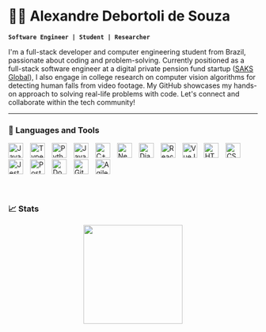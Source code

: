 # 🏄‍♂️ Alexandre Debortoli de Souza

**`Software Engineer | Student | Researcher`**

I'm a full-stack developer and computer engineering student from Brazil, passionate about coding and problem-solving. Currently positioned as a full-stack software engineer at a digital private pension fund startup ([SAKS Global](https://saks.global/en/)), I also engage in college research on computer vision algorithms for detecting human falls from video footage. My GitHub showcases my hands-on approach to solving real-life problems with code. Let's connect and collaborate within the tech community!

---

### 🧰 Languages and Tools

<div>
    <img alt="Javascript" width="30px" style="padding-right:10px;"  src="https://cdn.jsdelivr.net/gh/devicons/devicon/icons/javascript/javascript-plain.svg" />
    <img alt="Typescript" width="30px" style="padding-right:10px;"  src="https://cdn.jsdelivr.net/gh/devicons/devicon/icons/typescript/typescript-plain.svg" />
    <img alt="Python" width="30px" style="padding-right:10px;"  src="https://cdn.jsdelivr.net/gh/devicons/devicon/icons/python/python-plain.svg" />
    <img alt="Java" width="30px" style="padding-right:10px;" src="https://cdn.jsdelivr.net/gh/devicons/devicon/icons/java/java-original.svg" />
    <img alt="C++" width="30px" style="padding-right:10px;" src="https://cdn.jsdelivr.net/gh/devicons/devicon/icons/cplusplus/cplusplus-original.svg" />
    <img alt="NestJs" width="30px" style="padding-right:10px;"  src="https://cdn.jsdelivr.net/gh/devicons/devicon/icons/nestjs/nestjs-original.svg" />
    <img alt="Django" width="30px" style="padding-right:10px;"  src="https://cdn.jsdelivr.net/gh/devicons/devicon@latest/icons/django/django-plain.svg" />
    <img alt="React" width="30px" style="padding-right:10px;"  src="https://cdn.jsdelivr.net/gh/devicons/devicon@latest/icons/react/react-original.svg" />
    <img alt="VueJs" width="30px" style="padding-right:10px;"  src="https://cdn.jsdelivr.net/gh/devicons/devicon/icons/vuejs/vuejs-original.svg" />
    <img alt="HTML" width="30px" style="padding-right:10px;"  src="https://cdn.jsdelivr.net/gh/devicons/devicon/icons/html5/html5-plain.svg" />
    <img alt="CSS" width="30px" style="padding-right:10px;"  src="https://cdn.jsdelivr.net/gh/devicons/devicon/icons/css3/css3-plain.svg" />
    <img alt="Jest" width="30px" style="padding-right:10px;"  src="https://cdn.jsdelivr.net/gh/devicons/devicon/icons/jest/jest-plain.svg" />
    <img alt="Postgres" width="30px" style="padding-right:10px;"  src="https://cdn.jsdelivr.net/gh/devicons/devicon/icons/postgresql/postgresql-plain.svg" />
    <img alt="Docker" width="30px" style="padding-right:10px;"  src="https://cdn.jsdelivr.net/gh/devicons/devicon/icons/docker/docker-plain.svg" />
    <img alt="Git" width="30px" style="padding-right:10px;"  src="https://cdn.jsdelivr.net/gh/devicons/devicon/icons/git/git-plain.svg" />
    <img alt="Agile Methodologies" width="30px" style="padding-right:10px;"  src="https://cdn.jsdelivr.net/gh/devicons/devicon/icons/jira/jira-original.svg" />
</div>
<br />

#

### 📈 Stats

<div align="center">
  <a href="https://github.com/alexandredebortoli">
  <img height="200em" src="https://github-readme-stats-lemon-phi-81.vercel.app/api?username=alexandredebortoli&hide=stars&show=reviews&show_icons=true&theme=dracula&hide_border=true&rank_icon=github"/>      
<!--   <img height="180em" src="https://github-readme-stats.vercel.app/api/top-langs/?username=alexandredebortoli&layout=compact&langs_count=8&hide=dart&theme=codeSTACKr"/> -->
</div>

